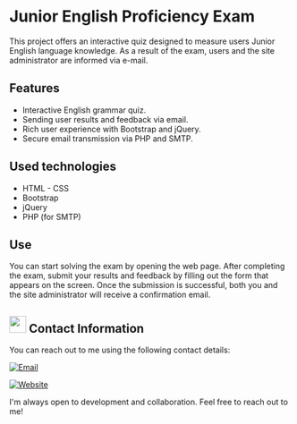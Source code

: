 # Junior English Proficiency Exam

This project offers an interactive quiz designed to measure users Junior English language knowledge. As a result of the exam, users and the site administrator are informed via e-mail.

## Features

- Interactive English grammar quiz.
- Sending user results and feedback via email.
- Rich user experience with Bootstrap and jQuery.
- Secure email transmission via PHP and SMTP.

## Used technologies

- HTML - CSS
- Bootstrap
- jQuery
- PHP (for SMTP)

## Use

You can start solving the exam by opening the web page. After completing the exam, submit your results and feedback by filling out the form that appears on the screen. Once the submission is successful, both you and the site administrator will receive a confirmation email.

## <img src="https://user-images.githubusercontent.com/74038190/235294019-40007353-6219-4ec5-b661-b3c35136dd0b.gif" width="30" style="margin-bottom: -5px;"> Contact Information

You can reach out to me using the following contact details:

[![Email](https://img.shields.io/badge/Email-info%40sinanozcelik.com-brightgreen)](mailto:info@sinanozcelik.com)

[![Website](https://img.shields.io/badge/Website-sinanozcelik.com-blue)](https://sinanozcelik.com)

I'm always open to development and collaboration. Feel free to reach out to me!
